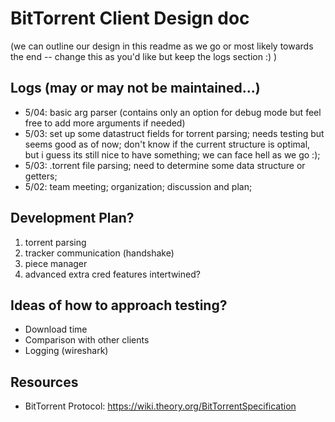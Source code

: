 # BitTorrent Client Design doc
(we can outline our design in this readme as we go or most likely towards the end -- change this as you'd like but keep the logs section :) )


## Logs (may or may not be maintained...)

- 5/04: basic arg parser (contains only an option for debug mode but feel free to add more arguments if needed)
- 5/03: set up some datastruct fields for torrent parsing; needs testing but seems good as of now; don't know if the current structure is optimal, but i guess its still nice to have something; we can face hell as we go :);
- 5/03: .torrent file parsing; need to determine some data structure or getters;
- 5/02: team meeting; organization; discussion and plan;


## Development Plan?

1) torrent parsing
2) tracker communication (handshake)
3) piece manager
4) advanced extra cred features intertwined?


## Ideas of how to approach testing?

  - Download time
  - Comparison with other clients
  - Logging (wireshark)


## Resources

- BitTorrent Protocol: https://wiki.theory.org/BitTorrentSpecification  


